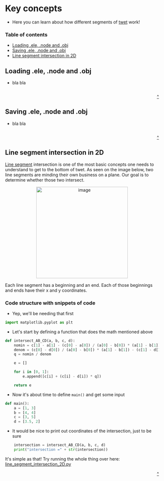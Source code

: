 # Key concepts

+ Here you can learn about how different segments of <a href="https://github.com/scraptechguy/twet">twet</a> work! 

### Table of contents

+ <a href="https://github.com/scraptechguy/twet/blob/main/docs/DOCUMENTATION.md#loading-ele-node-and-obj">Loading .ele, .node and .obj</a>
+ <a href="https://github.com/scraptechguy/twet/blob/main/docs/DOCUMENTATION.md#saving-ele-node-and-obj">Saving .ele, .node and .obj</a>
+ <a href="https://github.com/scraptechguy/twet/blob/main/docs/DOCUMENTATION.md#line-segment-intersection-in-2d">Line segment intersection in 2D</a>


## Loading .ele, .node and .obj

+ bla bla 

```
```

<div align="right">
  <a href="https://github.com/scraptechguy/twet/blob/main/docs/DOCUMENTATION.md#key-concepts">^</a>
</div>


## Saving .ele, .node and .obj

+ bla bla 

```
```

<div align="right">
  <a href="https://github.com/scraptechguy/twet/blob/main/docs/DOCUMENTATION.md#key-concepts">^</a>
</div>


## Line segment intersection in 2D

<a href="https://en.wikipedia.org/wiki/Line_segment">Line segment</a> intersection is one of the most basic concepts one needs to understand to get to the bottom of twet. As seen on the image below, two line segments are minding their own business on a plane. Our goal is to determine whether those two intersect.

<div align="center">
  <img width="300" alt="image" src="https://user-images.githubusercontent.com/75474651/178101946-bd99bafb-f2fb-4b4f-bf65-a41fe574ae0f.png">
</div>

Each line segment has a beginning and an end. Each of those beginnings and ends have their x and y coordinates. 

### Code structure with snippets of code

+ Yep, we'll be needing that first

```py
import matplotlib.pyplot as plt
```

+ Let's start by defining a function that does the math mentioned above

```py
def intersect_AB_CD(a, b, c, d): 
    nomin = c[1] - a[1] - (c[0] - a[0]) / (a[0] - b[0]) * (a[1] - b[1])
    denom = (c[0] - d[0]) / (a[0] - b[0]) * (a[1] - b[1]) - (c[1] - d[1])
    q = nomin / denom

    e = []

    for i in [0, 1]:
        e.append([c[i] + (c[i] - d[i]) * q])

    return e
```

+ Now it's about time to define `main()` and get some input

```py
def main():
    a = [1, 3]
    b = [4, 4]
    c = [3, 5]
    d = [3.5, 2]
```

+ It would be nice to print out coordinates of the intersection, just to be sure

```py
    intersection = intersect_AB_CD(a, b, c, d)
    print("intersection =" + str(intersection))
```

It's simple as that! Try running the whole thing over here: <a href="https://github.com/scraptechguy/twet/blob/main/docs/segments/line_segment_intersection_2D.py">line_segment_intersection_2D.py</a>

<div align="right">
  <a href="https://github.com/scraptechguy/twet/blob/main/docs/DOCUMENTATION.md#key-concepts">^</a>
</div>
